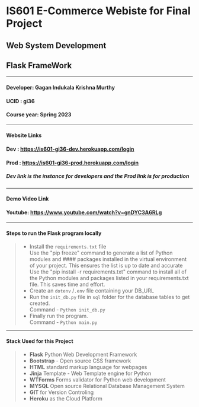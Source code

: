 # **IS601 E-Commerce Webiste for Final Project**
## **Web System Development** 
## **Flask FrameWork**
----------------------
#### **Developer**: Gagan Indukala Krishna Murthy
#### **UCID** : gi36 
#### **Course year**: Spring 2023

-------------------
#### **Website Links**
#### Dev : https://is601-gi36-dev.herokuapp.com/login
#### Prod : https://is601-gi36-prod.herokuapp.com/login
##### Dev link is the instance for developers and the Prod link is for production

-------------------
#### **Demo Video Link**
#### Youtube: https://www.youtube.com/watch?v=gnDYC3A6RLg

-------------------
#### **Steps to run the Flask program locally**
>- Install the ```requirements.txt``` file\
Use the "pip freeze" command to generate a list of Python modules and #### packages installed in the virtual environment of your project. This ensures the list is up to date and accurate\
Use the "pip install -r requirements.txt" command to install all of the Python modules and packages listed in your requirements.txt file. This saves time and effort.
>- Create an ```dotenv``` /```.env``` file containing your DB_URL
>- Run the ```init_db.py``` file in ```sql``` folder for the database tables to get created.\
 Command - ```Python init_db.py```
 > - Finally run the program.\
 Command - ```Python main.py```

 ---------------------
 #### **Stack Used for this Project**
 >- **Flask** Python Web Development Framework
 >- **Bootstrap** - Open source CSS framework
 >- **HTML** standard markup language for webpages
 >- **Jinja** Template - Web Template engine for Python
 >- **WTForms** Forms validator for Python web development
 >- **MYSQL** Open source Relational Database Management System
 >- **GIT** for Version Controling 
 >- **Heroku** as the Cloud Platform